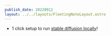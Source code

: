 ```yaml
---
publish_date: 20220912    
layout: ../../layouts/FleetingNoteLayout.astro
---
```

- 1 click setup to run [stable diffusion locally](https://github.com/divamgupta/diffusionbee-stable-diffusion-ui)!